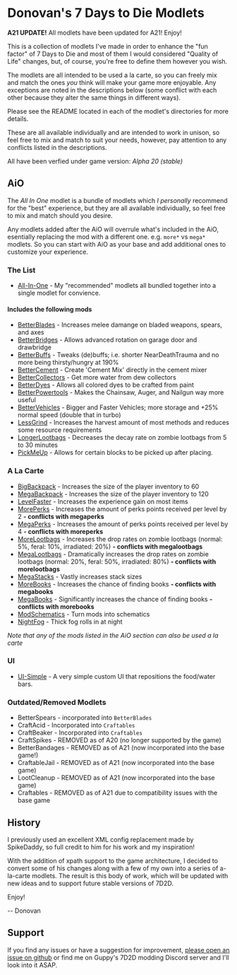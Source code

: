 # Donovan's 7 Days to Die Modlets

**A21 UPDATE!** All modlets have been updated for A21! Enjoy!

This is a collection of modlets I've made in order to enhance the "fun factor" of 7 Days to Die and most of them I would considered "Quality of Life" changes, but, of course, you're free to define them however you wish.

The modlets are all intended to be used a la carte, so you can freely mix and match the ones _you_ think will make your game more enjoyable. Any exceptions are noted in the descriptions below (some conflict with each other because they alter the same things in different ways).

Please see the README located in each of the modlet's directories for more details.

These are all available individually and are intended to work in unison, so feel free to mix and match to suit your needs, however, pay attention to any conflicts listed in the descriptions.

All have been verfied under game version: _Alpha 20 (stable)_

## AiO

The _All In One_ modlet is a bundle of modlets which _I personally_ recommend for the "best" experience, but they are all available individually, so feel free to mix and match should you desire.

Any modlets added after the AiO will overrule what's included in the AiO, esentially replacing the mod with a different one. e.g. `more*` vs `mega*` modlets. So you can start with AiO as your base and add additional ones to customize your experience.

### The List

- [All-In-One](https://github.com/donovan522/donovan-7d2d-modlets/tree/stable/donovan-aio) - My "recommended" modlets all bundled together into a single modlet for convience.

#### Includes the following mods

- [BetterBlades](https://github.com/donovan522/donovan-7d2d-modlets/tree/stable/donovan-betterblades) - Increases melee damange on bladed weapons, spears, and axes
- [BetterBridges](https://github.com/donovan522/donovan-7d2d-modlets/tree/stable/donovan-betterbridges) - Allows advanced rotation on garage door and drawbridge
- [BetterBuffs](https://github.com/donovan522/donovan-7d2d-modlets/tree/stable/donovan-betterbuffs) - Tweaks (de)buffs; i.e. shorter NearDeathTrauma and no more being thirsty/hungry at 190%
- [BetterCement](https://github.com/donovan522/donovan-7d2d-modlets/tree/stable/donovan-bettercement) - Create 'Cement Mix' directly in the cement mixer
- [BetterCollectors](https://github.com/donovan522/donovan-7d2d-modlets/tree/stable/donovan-bettercollectors) - Get more water from dew collectors
- [BetterDyes](https://github.com/donovan522/donovan-7d2d-modlets/tree/stable/donovan-betterdyes) - Allows all colored dyes to be crafted from paint
- [BetterPowertools](https://github.com/donovan522/donovan-7d2d-modlets/tree/stable/donovan-betterpowertools) - Makes the Chainsaw, Auger, and Nailgun way more useful
- [BetterVehicles](https://github.com/donovan522/donovan-7d2d-modlets/tree/stable/donovan-bettervehicles) - Bigger and Faster Vehicles; more storage and +25% normal speed (double that in turbo)
- [LessGrind](https://github.com/donovan522/donovan-7d2d-modlets/tree/stable/donovan-lessgrind) - Increases the harvest amount of most methods and reduces some resource requirements
- [LongerLootbags](https://github.com/donovan522/donovan-7d2d-modlets/tree/stable/donovan-longerlootbags) - Decreases the decay rate on zombie lootbags from 5 to 30 minutes
- [PickMeUp](https://github.com/donovan522/donovan-7d2d-modlets/tree/stable/donovan-pickmeup) - Allows for certain blocks to be picked up after placing.

### A La Carte

- [BigBackpack](https://github.com/donovan522/donovan-7d2d-modlets/tree/stable/donovan-megabackpack) - Increases the size of the player inventory to 60
- [MegaBackpack](https://github.com/donovan522/donovan-7d2d-modlets/tree/stable/donovan-megabackpack) - Increases the size of the player inventory to 120
- [LevelFaster](https://github.com/donovan522/donovan-7d2d-modlets/tree/stable/donovan-levelfaster) - Increases the experience gain on most items
- [MorePerks](https://github.com/donovan522/donovan-7d2d-modlets/tree/stable/donovan-moreperks) - Increases the amount of perks points received per level by 2 **- conflicts with megaperks**
- [MegaPerks](https://github.com/donovan522/donovan-7d2d-modlets/tree/stable/donovan-megaperks) - Increases the amount of perks points received per level by 4 **- conflicts with moreperks**
- [MoreLootbags](https://github.com/donovan522/donovan-7d2d-modlets/tree/stable/donovan-morelootbags) - Increases the drop rates on zombie lootbags (normal: 5%, feral: 10%, irradiated: 20%) **- conflicts with megalootbags**
- [MegaLootbags](https://github.com/donovan522/donovan-7d2d-modlets/tree/stable/donovan-megalootbags) - Dramatically increases the drop rates on zombie lootbags (normal: 20%, feral: 50%, irradiated: 80%) **- conflicts with morelootbags**
- [MegaStacks](https://github.com/donovan522/donovan-7d2d-modlets/tree/stable/donovan-megastacks) - Vastly increases stack sizes
- [MoreBooks](https://github.com/donovan522/donovan-7d2d-modlets/tree/stable/donovan-morebooks) - Increases the chance of finding books  **- conflicts with megabooks**
- [MegaBooks](https://github.com/donovan522/donovan-7d2d-modlets/tree/stable/donovan-megabooks) - Significantly increases the chance of finding books  **- conflicts with morebooks**
- [ModSchematics](https://github.com/donovan522/donovan-7d2d-modlets/tree/stable/donovan-modschematics) - Turn mods into schematics
- [NightFog](https://github.com/donovan522/donovan-7d2d-modlets/tree/stable/donovan-nightfog) - Thick fog rolls in at night

_Note that any of the mods listed in the AiO section can also be used a la carte_

### UI

- [UI-Simple](https://github.com/DonovanMods/donovan-7d2d-modlets/tree/stable/donovan-ui-simple) - A very simple custom UI that repositions the food/water bars.

### Outdated/Removed Modlets

- BetterSpears - incorporated into `BetterBlades`
- CraftAcid - Incorporated into `Craftables`
- CraftBeaker - Incorporated into `Craftables`
- CraftSpikes - REMOVED as of A20 (no longer supported by the game)
- BetterBandages - REMOVED as of A21 (now incorporated into the base game!)
- CraftableJail - REMOVED as of A21 (now incorporated into the base game)
- LootCleanup - REMOVED as of A21 (now incorporated into the base game)
- Craftables - REMOVED as of A21 due to compatibility issues with the base game

## History

I previously used an excellent XML config replacement made by SpikeDaddy, so full credit to him for his work and my inspiration!

With the addition of xpath support to the game architecture, I decided to convert some of his changes along with a few of my own into a series of a-la-carte modlets. The result is this body of work, which will be updated with new ideas and to support future stable versions of 7D2D.

Enjoy!

-- Donovan

## Support

If you find any issues or have a suggestion for improvement, [please open an issue on github](https://github.com/DonovanMods/donovan-7d2d-modlets/issues) or find me on Guppy's 7D2D modding Discord server and I'll look into it ASAP.
